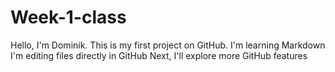 # Week-1-class
Hello, I'm Dominik. This is my first project on GitHub.
I'm learning Markdown
I'm editing files directly in GitHub
Next, I'll explore more GitHub features 
